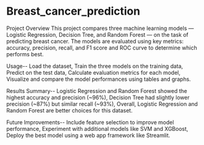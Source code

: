 # Breast_cancer_prediction
Project Overview
This project compares three machine learning models — Logistic Regression, Decision Tree, and Random Forest — on the task of predicting breast cancer. The models are evaluated using key metrics: accuracy, precision, recall, and F1 score and ROC curve to determine which performs best.

Usage--
Load the dataset,
Train the three models on the training data,
Predict on the test data,
Calculate evaluation metrics for each model,
Visualize and compare the model performances using tables and graphs.


Results Summary--
Logistic Regression and Random Forest showed the highest accuracy and precision (~96%),
Decision Tree had slightly lower precision (~87%) but similar recall (~93%),
Overall, Logistic Regression and Random Forest are better choices for this dataset.

Future Improvements--
Include feature selection to improve model performance,
Experiment with additional models like SVM and XGBoost,
Deploy the best model using a web app framework like Streamlit.
